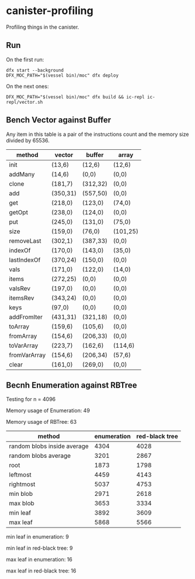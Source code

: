 # canister-profiling

Profiling things in the canister.

## Run

On the first run:
```
dfx start --background
DFX_MOC_PATH="$(vessel bin)/moc" dfx deploy
```
On the next ones:
```
DFX_MOC_PATH="$(vessel bin)/moc" dfx build && ic-repl ic-repl/vector.sh
```

## Bench Vector against Buffer

Any item in this table is a pair of the instructions count and the memory size divided by 65536.

|method|vector|buffer|array|
|---|---|---|---|
|init|(13,6)|(12,6)|(12,6)|
|addMany|(14,6)|(0,0)|(0,0)|
|clone|(181,7)|(312,32)|(0,0)|
|add|(350,31)|(557,50)|(0,0)|
|get|(218,0)|(123,0)|(74,0)|
|getOpt|(238,0)|(124,0)|(0,0)|
|put|(245,0)|(131,0)|(75,0)|
|size|(159,0)|(76,0)|(101,25)|
|removeLast|(302,1)|(387,33)|(0,0)|
|indexOf|(170,0)|(143,0)|(35,0)|
|lastIndexOf|(370,24)|(150,0)|(0,0)|
|vals|(171,0)|(122,0)|(14,0)|
|items|(272,25)|(0,0)|(0,0)|
|valsRev|(197,0)|(0,0)|(0,0)|
|itemsRev|(343,24)|(0,0)|(0,0)|
|keys|(97,0)|(0,0)|(0,0)|
|addFromIter|(431,31)|(321,18)|(0,0)|
|toArray|(159,6)|(105,6)|(0,0)|
|fromArray|(154,6)|(206,33)|(0,0)|
|toVarArray|(223,7)|(162,6)|(114,6)|
|fromVarArray|(154,6)|(206,34)|(57,6)|
|clear|(161,0)|(269,0)|(0,0)|


## Becnh Enumeration against RBTree

Testing for n = 4096

Memory usage of Enumeration: 49

Memory usage of RBTree: 63

|method|enumeration|red-black tree|
|---|---|---|
|random blobs inside average|4304|4028|
|random blobs average|3201|2867|
|root|1873|1798|
|leftmost|4459|4143|
|rightmost|5037|4753|
|min blob|2971|2618|
|max blob|3653|3334|
|min leaf|3892|3609|
|max leaf|5868|5566|

min leaf in enumeration: 9

min leaf in red-black tree: 9

max leaf in enumeration: 16

max leaf in red-black tree: 16
